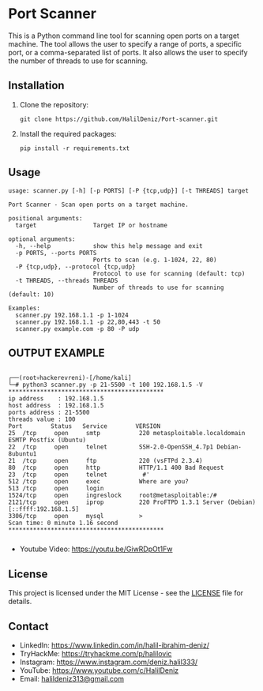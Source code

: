 # Port Scanner

This is a Python command line tool for scanning open ports on a target machine. The tool allows the user to specify a range of ports, a specific port, or a comma-separated list of ports. It also allows the user to specify the number of threads to use for scanning.

## Installation

1. Clone the repository:
    ```
    git clone https://github.com/HalilDeniz/Port-scanner.git
    ```
2. Install the required packages:
    ```
    pip install -r requirements.txt
    ```

## Usage

```
usage: scanner.py [-h] [-p PORTS] [-P {tcp,udp}] [-t THREADS] target

Port Scanner - Scan open ports on a target machine.

positional arguments:
  target                Target IP or hostname

optional arguments:
  -h, --help            show this help message and exit
  -p PORTS, --ports PORTS
                        Ports to scan (e.g. 1-1024, 22, 80)
  -P {tcp,udp}, --protocol {tcp,udp}
                        Protocol to use for scanning (default: tcp)
  -t THREADS, --threads THREADS
                        Number of threads to use for scanning (default: 10)

Examples:
  scanner.py 192.168.1.1 -p 1-1024
  scanner.py 192.168.1.1 -p 22,80,443 -t 50
  scanner.py example.com -p 80 -P udp
```
## OUTPUT EXAMPLE

```

┌──(root💀hackerevreni)-[/home/kali]
└─# python3 scanner.py -p 21-5500 -t 100 192.168.1.5 -V
********************************************
ip address    : 192.168.1.5
host address  : 192.168.1.5
ports address : 21-5500
threads value : 100
Port        Status   Service        VERSION
25  /tcp     open     smtp           220 metasploitable.localdomain ESMTP Postfix (Ubuntu)
22  /tcp     open     telnet         SSH-2.0-OpenSSH_4.7p1 Debian-8ubuntu1
21  /tcp     open     ftp            220 (vsFTPd 2.3.4)
80  /tcp     open     http           HTTP/1.1 400 Bad Request
23  /tcp     open     telnet          #' 
512 /tcp     open     exec           Where are you?
513 /tcp     open     login          
1524/tcp     open     ingreslock     root@metasploitable:/#
2121/tcp     open     iprop          220 ProFTPD 1.3.1 Server (Debian) [::ffff:192.168.1.5]
3306/tcp     open     mysql          >
Scan time: 0 minute 1.16 second
********************************************
```
###
- Youtube Video: https://youtu.be/GiwRDpOt1Fw

## License

This project is licensed under the MIT License - see the [LICENSE](LICENSE) file for details.

## Contact

- LinkedIn: https://www.linkedin.com/in/halil-ibrahim-deniz/
- TryHackMe: https://tryhackme.com/p/halilovic
- Instagram: https://www.instagram.com/deniz.halil333/
- YouTube: https://www.youtube.com/c/HalilDeniz
- Email: halildeniz313@gmail.com
